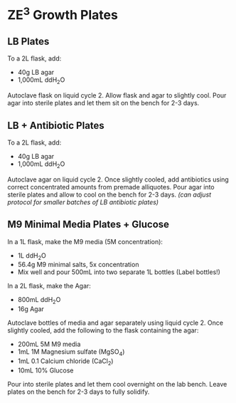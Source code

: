 # ZE<sup>3</sup> Growth Plates

## LB Plates
To a 2L flask, add:  
- 40g LB agar 
- 1,000mL ddH<sub>2</sub>O

Autoclave flask on liquid cycle 2. Allow flask and agar to slightly cool. Pour agar into sterile plates and let them sit on the bench for 2-3 days.

## LB + Antibiotic Plates 
To a 2L flask, add: 
- 40g LB agar 
- 1,000mL ddH<sub>2</sub>O

Autoclave agar on liquid cycle 2. Once slightly cooled, add antibiotics using correct concentrated amounts from premade alliquotes. Pour agar into sterile plates and allow to cool on the bench for 2-3 days. *(can adjust protocol for smaller batches of LB antibiotic plates)* 

## M9 Minimal Media Plates + Glucose  
In a 1L flask, make the M9 media (5M concentration): 
- 1L ddH<sub>2</sub>O
- 56.4g M9 minimal salts, 5x concentration 
- Mix well and pour 500mL into two separate 1L bottles (Label bottles!) 

In a 2L flask, make the Agar: 
- 800mL ddH<sub>2</sub>O
- 16g Agar

Autoclave bottles of media and agar separately using liquid cycle 2. Once slightly cooled, add the following to the flask containing the agar: 
- 200mL 5M M9 media 
- 1mL 1M Magnesium sulfate (MgSO<sub>4</sub>)
- 1mL 0.1 Calcium chloride (CaCl<sub>2</sub>) 
- 10mL 10% Glucose 

Pour into sterile plates and let them cool overnight on the lab bench. Leave plates on the bench for 2-3 days to fully solidify. 

